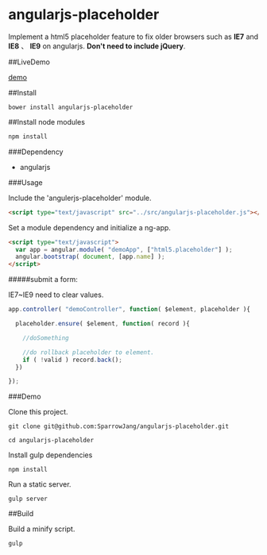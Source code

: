angularjs-placeholder
=====================

Implement a html5 placeholder feature to fix older browsers such as **IE7** and **IE8** 、 **IE9** on angularjs. **Don't need to include jQuery**.

##LiveDemo

[demo](http://www.sparrowjang.com/example/bower_components/angularjs-placeholder/demo/index.html)

##Install

```
bower install angularjs-placeholder
```

##Install node modules

```bash
npm install
```

###Dependency

* angularjs

###Usage

Include the 'angulerjs-placeholder' module.

```html
<script type="text/javascript" src="../src/angularjs-placeholder.js"></script>
```

Set a module dependency and initialize a ng-app.

```html
<script type="text/javascript">
  var app = angular.module( "demoApp", ["html5.placeholder"] );
  angular.bootstrap( document, [app.name] );
</script>
```

#####submit a form:

IE7~IE9 need to clear values.

```js
app.controller( "demoController", function( $element, placeholder ){

  placeholder.ensure( $element, function( record ){

    //doSomething

    //do rollback placeholder to element.
    if ( !valid ) record.back();
  })

});
```

###Demo

Clone this project.
```
git clone git@github.com:SparrowJang/angularjs-placeholder.git

cd angularjs-placeholder
```

Install gulp dependencies
```
npm install
```

Run a static server.
```
gulp server
```

##Build

Build a minify script.
```
gulp
```


